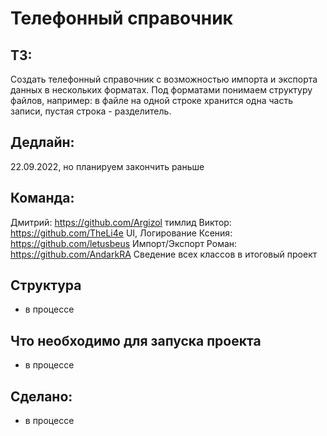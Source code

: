 # Телефонный справочник
## ТЗ:
Создать телефонный справочник с возможностью импорта и экспорта данных в нескольких форматах.
Под форматами понимаем структуру файлов, например: в файле на одной строке хранится одна часть записи, пустая строка - разделитель.
## Дедлайн: 
22.09.2022, но планируем закончить раньше
## Команда: 
Дмитрий: https://github.com/Argizol тимлид
Виктор: https://github.com/TheLi4e UI, Логирование
Ксения: https://github.com/letusbeus Импорт/Экспорт
Роман: https://github.com/AndarkRA Сведение всех классов в итоговый проект
## Структура 
- в процессе
## Что необходимо для запуска проекта
- в процессе
## Сделано:
- в процессе
